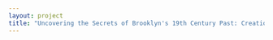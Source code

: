 ```yaml
--- 
layout: project 
title: "Uncovering the Secrets of Brooklyn's 19th Century Past: Creation to Consolidation" 
---
```



